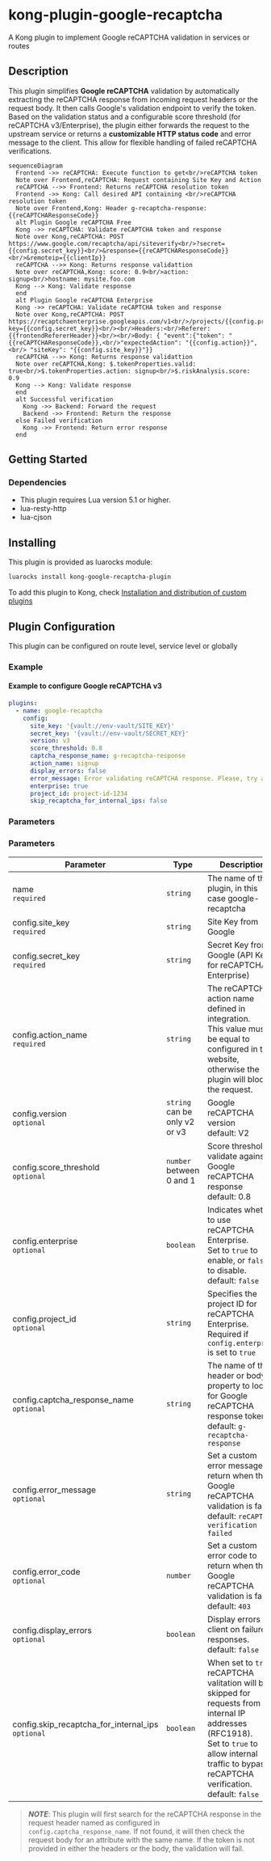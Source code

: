# kong-plugin-google-recaptcha
A Kong plugin to implement Google reCAPTCHA validation in services or routes

## Description

This plugin simplifies **Google reCAPTCHA** validation by automatically extracting the reCAPTCHA response from incoming request headers or the request body. It then calls Google's validation endpoint to verify the token. Based on the validation status and a configurable score threshold (for reCAPTCHA v3/Enterprise), the plugin either forwards the request to the upstream service or returns a **customizable HTTP status code** and error message to the client. This allow for flexible handling of failed reCAPTCHA verifications.

```mermaid
sequenceDiagram
  Frontend ->> reCAPTCHA: Execute function to get<br/>reCAPTCHA token
  Note over Frontend,reCAPTCHA: Request containing Site Key and Action
  reCAPTCHA -->> Frontend: Returns reCAPTCHA resolution token
  Frontend ->> Kong: Call desired API containing <br/>reCAPTCHA resolution token
  Note over Frontend,Kong: Header g-recaptcha-response: {{reCAPTCHAResponseCode}}
  alt Plugin Google reCAPTCHA Free
  Kong ->> reCAPTCHA: Validate reCAPTCHA token and response
  Note over Kong,reCAPTCHA: POST https://www.google.com/recaptcha/api/siteverify<br/>?secret={{config.secret_key}}<br/>&response={{reCAPTCHAResponseCode}}<br/>&remoteip={{clientIp}}
  reCAPTCHA -->> Kong: Returns response validattion
  Note over reCAPTCHA,Kong: score: 0.9<br/>action: signup<br/>hostname: mysite.foo.com
  Kong --> Kong: Validate response
  end
  alt Plugin Google reCAPTCHA Enterprise
  Kong ->> reCAPTCHA: Validate reCAPTCHA token and response
  Note over Kong,reCAPTCHA: POST https://recaptchaenterprise.googleapis.com/v1<br/>/projects/{{config.project_id}}/assessments<br/>?key={{config.secret_key}}<br/><br/>Headers:<br/>Referer: {{frontendRefererHeader}}<br/><br/>Body: { "event":{"token": "{{reCAPTCHAResponseCode}},<br/>"expectedAction": "{{config.action}}",<br/> "siteKey": "{{config.site_key}}"}}
  reCAPTCHA -->> Kong: Returns response validattion
  Note over reCAPTCHA,Kong: $.tokenProperties.valid: true<br/>$.tokenProperties.action: signup<br/>$.riskAnalysis.score: 0.9
  Kong --> Kong: Validate response
  end
  alt Successful verification
    Kong ->> Backend: Forward the request
    Backend ->> Frontend: Return the response
  else Failed verification
    Kong ->> Frontend: Return error response
  end
```

## Getting Started

### Dependencies

- This plugin requires Lua version 5.1 or higher.
- lua-resty-http
- lua-cjson

## Installing

This plugin is provided as luarocks module:

```sh
luarocks install kong-google-recaptcha-plugin
```

To add this plugin to Kong, check [Installation and distribution of custom plugins](https://developer.konghq.com/custom-plugins/installation-and-distribution/)

## Plugin Configuration

This plugin can be configured on route level, service level or globally

### Example

#### Example to configure Google reCAPTCHA v3

```yaml
plugins:
  - name: google-recaptcha
    config:
      site_key: '{vault://env-vault/SITE_KEY}'
      secret_key: '{vault://env-vault/SECRET_KEY}'
      version: v3
      score_threshold: 0.8
      captcha_response_name: g-recaptcha-response
      action_name: signup
      display_errors: false
      error_message: Error validating reCAPTCHA response. Please, try again later
      enterprise: true
      project_id: project-id-1234
      skip_recaptcha_for_internal_ips: false
```

### Parameters

### Parameters

| Parameter                                            | Type                             | Description                                                                                                                                                                                                  |
|------------------------------------------------------|----------------------------------|--------------------------------------------------------------------------------------------------------------------------------------------------------------------------------------------------------------|
| name<br>`required`                                   | `string`                         | The name of the plugin, in this case google-recaptcha                                                                                                                                                        |
| config.site_key<br>`required`                        | `string`                         | Site Key from Google                                                                                                                                                                                         |
| config.secret_key<br>`required`                      | `string`                         | Secret Key from Google (API Key for reCAPTCHA Enterprise)                                                                                                                                                    |
| config.action_name<br>`required`                     | `string`                         | The reCAPTCHA action name defined in integration.<br>This value must be equal to configured in the website, otherwise the plugin will block the request.                                                     |
| config.version<br>`optional`                         | `string`<br>can be only v2 or v3 | Google reCAPTCHA version<br>default: V2                                                                                                                                                                      |
| config.score_threshold<br>`optional`                 | `number`<br>between 0 and 1      | Score threshold to validate against Google reCAPTCHA response<br>default: 0.8                                                                                                                                |
| config.enterprise<br>`optional`                      | `boolean`                        | Indicates whether to use reCAPTCHA Enterprise.<br>Set to `true` to enable, or `false` to disable.<br>default: `false`                                                                                        |
| config.project_id<br>`optional`                      | `string`                         | Specifies the project ID for reCAPTCHA Enterprise.<br>Required if `config.enterprise` is set to `true`                                                                                                       |
| config.captcha_response_name<br>`optional`           | `string`                         | The name of the header or body property to look for Google reCAPTCHA response token<br>default: `g-recaptcha-response`                                                                                       |
| config.error_message<br>`optional`                   | `string`                         | Set a custom error message to return when the Google reCAPTCHA validation is failed<br>default: `reCAPTCHA verification failed`                                                                              |
| config.error_code<br>`optional`                      | `number`                         | Set a custom error code to return when the Google reCAPTCHA validation is failed<br>default: `403`                                                                                                           |
| config.display_errors<br>`optional`                  | `boolean`                        | Display errors to client on failure responses.<br>default: `false`                                                                                                                                           |
| config.skip_recaptcha_for_internal_ips<br>`optional` | `boolean`                        | When set to `true`, reCAPTCHA valitation will be skipped for requests from internal IP addresses (RFC1918).<br>Set to `true` to allow internal traffic to bypass reCAPTCHA verification.<br>default: `false` |

> **_NOTE_**: This plugin will first search for the reCAPTCHA response in the request header named as configured in `config.captcha_response_name`. If not found, it will then check the request body for an attribute with the same name. If the token is not provided in either the headers or the body, the validation will fail.